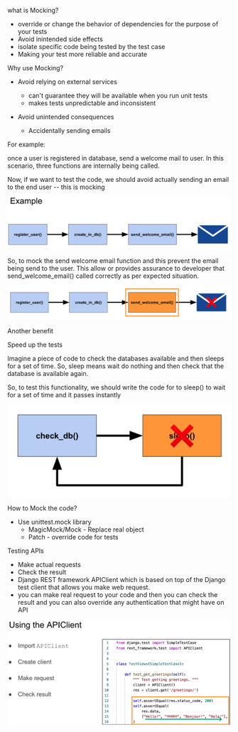 what is Mocking?

- override or change the behavior of dependencies for the purpose of your tests
- Avoid inintended side effects
- isolate specific code being tested by the test case
- Making your test more reliable and accurate

Why use Mocking?

- Avoid relying on external services

  - can't guarantee they will be available when you run unit tests
  - makes tests unpredictable and inconsistent

- Avoid unintended consequences
  - Accidentally sending emails

For example:

once a user is registered in database, send a welcome mail to user. In this scenario, three functions are internally being called.

Now, if we want to test the code, we should avoid actually sending an email to the end user -- this is mocking

![alt text](image-9.png)

So, to mock the send welcome email function and this prevent the email being send to the user. This allow or provides assurance to developer that send_welcome_email() called correctly as per expected situation.

![alt text](image-10.png)

Another benefit

Speed up the tests

Imagine a piece of code to check the databases available and then sleeps for a set of time. So, sleep means wait do nothing and then check that the database is available again.

So, to test this functionality, we should write the code for to sleep() to wait for a set of time and it passes
instantly

![alt text](image-11.png)

How to Mock the code?

- Use unittest.mock library
  - MagicMock/Mock - Replace real object
  - Patch - override code for tests

Testing APIs

- Make actual requests
- Check the result
- Django REST framework APIClient which is based on top of the Django test client that allows you make web request.
- you can make real request to your code and then you can check the result and you can also override any authentication that might have on API

![alt text](image-12.png)
